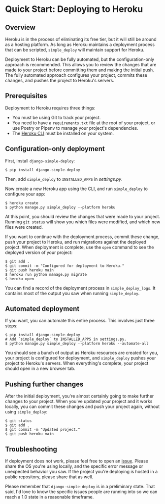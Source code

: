 Quick Start: Deploying to Heroku
===

## Overview

Heroku is in the process of eliminating its free tier, but it will still be around as a hosting platform. As long as Heroku maintains a deployment process that can be scripted, `simple_deploy` will maintain support for Heroku.

Deployment to Heroku can be fully automated, but the configuration-only approach is recommended. This allows you to review the changes that are made to your project before committing them and making the initial push. The fully automated approach configures your project, commits these changes, and pushes the project to Heroku's servers.

## Prerequisites

Deployment to Heroku requires three things:

- You must be using Git to track your project.
- You need to have a `requirements.txt` file at the root of your project, or use Poetry or Pipenv to manage your project's dependencies.
- The [Heroku CLI](https://devcenter.heroku.com/articles/heroku-cli) must be installed on your system.

## Configuration-only deployment

First, install `django-simple-deploy`:

```
$ pip install django-simple-deploy
```

Then, add `simple_deploy` to `INSTALLED_APPS` in *settings.py*.

Now create a new Heroku app using the CLI, and run `simple_deploy` to configure your app:

```
$ heroku create
$ python manage.py simple_deploy --platform heroku
```

At this point, you should review the changes that were made to your project. Running `git status` will show you which files were modified, and which new files were created.

If you want to continue with the deployment process, commit these change, push your project to Heroku, and run migrations against the deployed project. When deployment is complete, use the `open` command to see the deployed version of your project:

```
$ git add .
$ git commit -m "Configured for deployment to Heroku."
$ git push heroku main
$ heroku run python manage.py migrate
$ heroku open
```

You can find a record of the deployment process in `simple_deploy_logs`. It contains most of the output you saw when running `simple_deploy`.

## Automated deployment

If you want, you can automate this entire process. This involves just three steps:

```
$ pip install django-simple-deploy
# Add `simple_deploy` to INSTALLED_APPS in settings.py.
$ python manage.py simple_deploy --platform heroku --automate-all
```

You should see a bunch of output as Heroku resources are created for you, your project is configured for deployment, and `simple_deploy` pushes your project to Heroku's servers. When everything's complete, your project should open in a new browser tab.

## Pushing further changes

After the initial deployment, you're almost certainly going to make further changes to your project. When you've updated your project and it works locally, you can commit these changes and push your project again, without using `simple_deploy`:

```
$ git status
$ git add .
$ git commit -m "Updated project."
$ git push heroku main
```

## Troubleshooting

If deployment does not work, please feel free to open an [issue](https://github.com/ehmatthes/django-simple-deploy/issues). Please share the OS you're  using locally, and the specific error message or unexpected behavior you saw. If the project you're deploying is hosted in a public repository, please share that as well.

Please remember that `django-simple-deploy` is in a preliminary state. That said, I'd love to know the specific issues people are running into so we can reach a 1.0 state in a reasonable timeframe.

